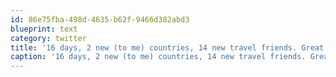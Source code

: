 ```yaml
---
id: 86e75fba-498d-4635-b62f-9466d382abd3
blueprint: text
category: twitter
title: '16 days, 2 new (to me) countries, 14 new travel friends. Great holiday, now back to frosty Canada'
caption: '16 days, 2 new (to me) countries, 14 new travel friends. Great holiday, now back to frosty Canada'
---
```

